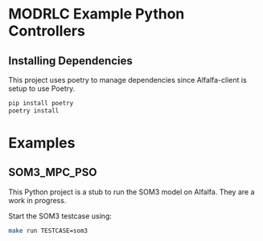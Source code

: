 # MODRLC Example Python Controllers

## Installing Dependencies
This project uses poetry to manage dependencies since Alfalfa-client is setup to use Poetry.

```bash
pip install poetry
poetry install
```

# Examples

## SOM3_MPC_PSO

This Python project is a stub to run the SOM3 model on Alfalfa. They are a work in progress.

Start the SOM3 testcase using:

```bash
make run TESTCASE=som3
```
